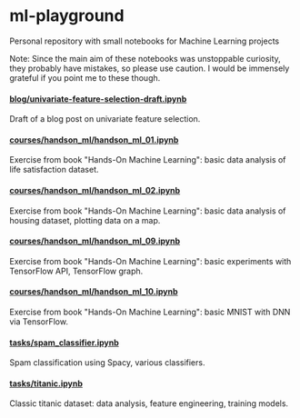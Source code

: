 # ml-playground
Personal repository with small notebooks for Machine Learning projects

Note: Since the main aim of these notebooks was unstoppable curiosity,
they probably have mistakes, so please use caution. I would be immensely
grateful if you point me to these though.

#### [blog/univariate-feature-selection-draft.ipynb](https://github.com/anton-dergunov/ml-playground/blob/master/blog/univariate-feature-selection-draft.ipynb)
Draft of a blog post on univariate feature selection.

#### [courses/handson_ml/handson_ml_01.ipynb](https://github.com/anton-dergunov/ml-playground/blob/master/courses/handson_ml/handson_ml_01.ipynb)
Exercise from book "Hands-On Machine Learning": basic data analysis of life
satisfaction dataset.

#### [courses/handson_ml/handson_ml_02.ipynb](https://github.com/anton-dergunov/ml-playground/blob/master/courses/handson_ml/handson_ml_02.ipynb)
Exercise from book "Hands-On Machine Learning": basic data analysis of housing dataset, plotting data on a map.

#### [courses/handson_ml/handson_ml_09.ipynb](https://github.com/anton-dergunov/ml-playground/blob/master/courses/handson_ml/handson_ml_09.ipynb)
Exercise from book "Hands-On Machine Learning": basic experiments with TensorFlow API, TensorFlow graph.

#### [courses/handson_ml/handson_ml_10.ipynb](https://github.com/anton-dergunov/ml-playground/blob/master/courses/handson_ml/handson_ml_09.ipynb)
Exercise from book "Hands-On Machine Learning": basic MNIST with DNN via TensorFlow.

#### [tasks/spam_classifier.ipynb](https://github.com/anton-dergunov/ml-playground/blob/master/tasks/spam_classifier.ipynb)
Spam classification using Spacy, various classifiers.

#### [tasks/titanic.ipynb](https://github.com/anton-dergunov/ml-playground/blob/master/tasks/titanic.ipynb)
Classic titanic dataset: data analysis, feature engineering, training models.

